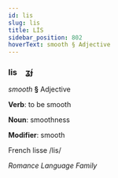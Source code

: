 ```yaml
---
id: lis
slug: lis
title: LİS
sidebar_position: 802
hoverText: smooth § Adjective
---
```


### lis&emsp;<span kind="abugida">ʓ́ɟ</span>

*smooth* **§** Adjective

**Verb**: to be smooth

**Noun**: smoothness

**Modifier**: smooth

French lisse /lis/

*Romance Language Family*